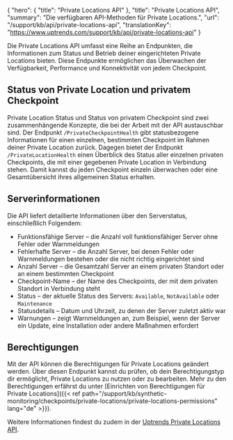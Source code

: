 {
  "hero": {
    "title": "Private Locations API"
  },
  "title": "Private Locations API",
  "summary": "Die verfügbaren API-Methoden für Private Locations.",
  "url": "/support/kb/api/private-locations-api",
  "translationKey": "https://www.uptrends.com/support/kb/api/private-locations-api"
}

Die Private Locations API umfasst eine Reihe an Endpunkten, die Informationen zum Status und Betrieb deiner eingerichteten Private Locations bieten. Diese Endpunkte ermöglichen das Überwachen der Verfügbarkeit, Performance und Konnektivität von jedem Checkpoint.

## Status von Private Location und privatem Checkpoint

Private Location Status und Status von privatem Checkpoint sind zwei zusammenhängende Konzepte, die bei der Arbeit mit der API austauschbar sind. Der Endpunkt `/PrivateCheckpointHealth` gibt statusbezogene Informationen für einen einzelnen, bestimmten Checkpoint im Rahmen deiner Private Location zurück. Dagegen bietet der Endpunkt `/PrivateLocationHealth` einen Überblick des Status aller einzelnen privaten Checkpoints, die mit einer gegebenen Private Location in Verbindung stehen. Damit kannst du jeden Checkpoint einzeln überwachen oder eine Gesamtübersicht ihres allgemeinen Status erhalten.

## Serverinformationen

Die API liefert detaillierte Informationen über den Serverstatus, einschließlich Folgendem:

- Funktionsfähige Server – die Anzahl voll funktionsfähiger Server ohne Fehler oder Warnmeldungen
- Fehlerhafte Server – die Anzahl Server, bei denen Fehler oder Warnmeldungen bestehen oder die nicht richtig eingerichtet sind
- Anzahl Server – die Gesamtzahl Server an einem privaten Standort oder an einem bestimmten Checkpoint
- Checkpoint-Name – der Name des Checkpoints, der mit dem privaten Standort in Verbindung steht
- Status – der aktuelle Status des Servers: `Available`, `NotAvailable` oder `Maintenance`
- Statusdetails – Datum und Uhrzeit, zu denen der Server zuletzt aktiv war
- Warnungen – zeigt Warnmeldungen an, zum Beispiel, wenn der Server ein Update, eine Installation oder andere Maßnahmen erfordert

## Berechtigungen

Mit der API können die Berechtigungen für Private Locations geändert werden. Über diesen Endpunkt kannst du prüfen, ob dein Berechtigungstyp dir ermöglicht, Private Locations zu nutzen oder zu bearbeiten. Mehr zu den Berechtigungen erfährst du unter [Einrichten von Berechtigungen für Private Locations]({{< ref path="/support/kb/synthetic-monitoring/checkpoints/private-locations/private-locations-permissions" lang="de" >}}).

Weitere Informationen findest du zudem in der [Uptrends Private Locations API](https://api.uptrends.com/v4/swagger/index.html?url=/v4/swagger/v1/swagger.json#/PrivateLocation).